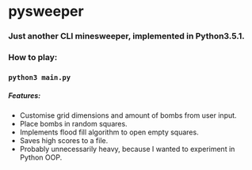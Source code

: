 # pysweeper
### Just another CLI minesweeper, implemented in Python3.5.1.


### How to play:
### `python3 main.py`
 

##### Features:
- Customise grid dimensions and amount of bombs from user input.
- Place bombs in random squares.
- Implements flood fill algorithm to open empty squares.
- Saves high scores to a file.
- Probably unnecessarily heavy, because I wanted to experiment in Python OOP.
